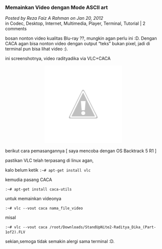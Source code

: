### **Memainkan Video dengan Mode ASCII art**
_Posted by Reza Faiz A Rahman on Jan 20, 2012_
<br>
in Codec, Desktop, Internet, Multimedia, Player, Terminal, Tutorial | 2 comments	

bosan nonton video kualitas Blu-ray ??, mungkin agan perlu ini :D. Dengan CACA agan bisa nonton video dengan output “teks” bukan pixel, jadi di terminal pun bisa lihat video :).

ini screenshotnya, video radityadika via VLC+CACA
<p align="center">
	<img src="./posts/about/noimg2.png" height="250px" alt="no image">
</p> 

berikut cara pemasangannya [ saya mencoba dengan OS Backtrack 5 R1 ]

pastikan VLC telah terpasang di linux agan,

kalo belum ketik `:~# apt-get install vlc`

kemudia pasang CACA
```
:~# apt-get install caca-utils

```

untuk memainkan videonya
```
:~# vlc --vout caca nama_file_video

```

misal
```
:~# vlc --vout caca /root/Downloads/StandUpNite2-Raditya_Dika_(Part-1of2).FLV

```

sekian,semoga tidak semakin alergi sama terminal :D.